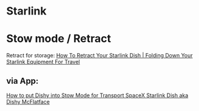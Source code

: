 # Starlink

# Stow mode / Retract
Retract for storage: [How To Retract Your Starlink Dish | Folding Down Your Starlink Equipment For Travel](https://youtu.be/I_kjZEf4yq4)

## via App:
[How to put Dishy into Stow Mode for Transport SpaceX Starlink Dish aka Dishy McFlatface](https://youtu.be/lA5XtyctSPA)
